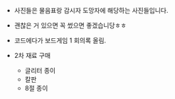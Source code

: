 * 사진들은 물음표랑 감시자 도망자에 해당하는 사진들입니다.
* 괜찮은 거 있으면 꼭 썼으면 좋겠습니당ㅎㅎ

* 코드에다가 보드게임 1 회의록 올림.

* 2차 재료 구매
  * 글리터 종이
  * 칼판
  * 8절 종이
